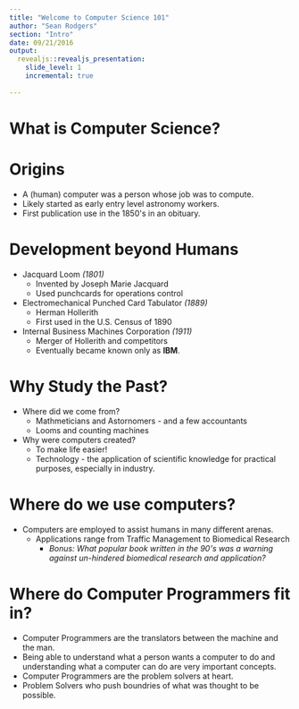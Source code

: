 ```yaml
---
title: "Welcome to Computer Science 101"
author: "Sean Rodgers"
section: "Intro"
date: 09/21/2016
output:
  revealjs::revealjs_presentation:
    slide_level: 1
    incremental: true
    
---
```


# What is Computer Science?

# Origins

- A (human) computer was a person whose job was to compute.
- Likely started as early entry level astronomy workers.
- First publication use in the 1850's in an obituary.

# Development beyond Humans

- Jacquard Loom *(1801)*
    - Invented by Joseph Marie Jacquard 
    - Used punchcards for operations control
- Electromechanical Punched Card Tabulator *(1889)*
    - Herman Hollerith
    - First used in the U.S. Census of 1890
- Internal Business Machines Corporation *(1911)*
    - Merger of Hollerith and competitors
    - Eventually became known only as **IBM**.

# Why Study the Past?

- Where did we come from?
    - Mathmeticians and Astornomers - and a few accountants
    - Looms and counting machines
- Why were computers created?
    - To make life easier!
    - Technology - the application of scientific knowledge for practical purposes, especially in industry.
    
# Where do we use computers?

- Computers are employed to assist humans in many different arenas.
    - Applications range from Traffic Management to Biomedical Research
        - *Bonus: What popular book written in the 90's was a warning against un-hindered biomedical research and application?* 
        
# Where do Computer Programmers fit in?

- Computer Programmers are the translators between the machine and the man. 
- Being able to understand what a person wants a computer to do and understanding what a computer can do are very important concepts.
- Computer Programmers are the problem solvers at heart.
- Problem Solvers who push boundries of what was thought to be possible. 